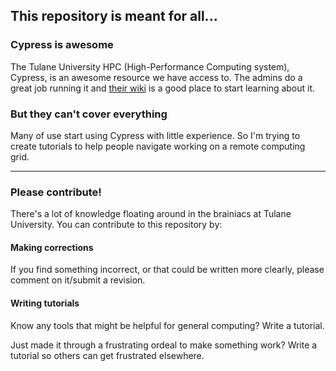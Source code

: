 ## This repository is meant for all...

### Cypress is awesome
The Tulane University HPC (High-Performance Computing system), Cypress, is an awesome resource we have access to.  The admins do a great job running it and [their wiki](https://wiki.hpc.tulane.edu/trac/wiki/cypress/about) is a good place to start learning about it.


### But they can't cover everything

Many of use start using Cypress with little experience.  So I'm trying to create tutorials to help people navigate working on a remote computing grid.

***

### Please contribute!

There's a lot of knowledge floating around in the brainiacs at Tulane University.  You can contribute to this repository by:

#### Making corrections

If you find something incorrect, or that could be written more clearly, please comment on it/submit a revision.

#### Writing tutorials

Know any tools that might be helpful for general computing?  Write a tutorial.

Just made it through a frustrating ordeal to make something work?  Write a tutorial so others can get frustrated elsewhere.